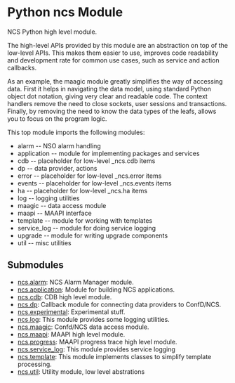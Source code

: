 # Python ncs Module

NCS Python high level module.

The high-level APIs provided by this module are an abstraction on top of the
low-level APIs. This makes them easier to use, improves code readability and
development rate for common use cases, such as service and action callbacks.

As an example, the maagic module greatly simplifies the way of accessing data.
First it helps in navigating the data model, using standard Python object dot
notation, giving very clear and readable code. The context handlers remove the
need to close sockets, user sessions and transactions. Finally, by removing the
need to know the data types of the leafs, allows you to focus on the program
logic.

This top module imports the following modules:

* alarm -- NSO alarm handling
* application -- module for implementing packages and services
* cdb -- placeholder for low-level _ncs.cdb items
* dp -- data provider, actions
* error -- placeholder for low-level _ncs.error items
* events -- placeholder for low-level _ncs.events items
* ha -- placeholder for low-level _ncs.ha items
* log -- logging utilities
* maagic -- data access module
* maapi -- MAAPI interface
* template -- module for working with templates
* service_log -- module for doing service logging
* upgrade -- module for writing upgrade components
* util -- misc utilities

## Submodules

- [ncs.alarm](ncs.alarm.md): NCS Alarm Manager module.
- [ncs.application](ncs.application.md): Module for building NCS applications.
- [ncs.cdb](ncs.cdb.md): CDB high level module.
- [ncs.dp](ncs.dp.md): Callback module for connecting data providers to ConfD/NCS.
- [ncs.experimental](ncs.experimental.md): Experimental stuff.
- [ncs.log](ncs.log.md): This module provides some logging utilities.
- [ncs.maagic](ncs.maagic.md): Confd/NCS data access module.
- [ncs.maapi](ncs.maapi.md): MAAPI high level module.
- [ncs.progress](ncs.progress.md): MAAPI progress trace high level module.
- [ncs.service_log](ncs.service_log.md): This module provides service logging
- [ncs.template](ncs.template.md): This module implements classes to simplify template processing.
- [ncs.util](ncs.util.md): Utility module, low level abstrations

